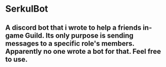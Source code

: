 # SerkulBot
A discord bot that i wrote to help a friends in-game Guild. Its only purpose is sending messages to a specific role's members. Apparently no one wrote a bot for that. Feel free to use.
  -
